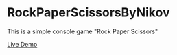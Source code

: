 # RockPaperScissorsByNikov
This is a simple console game "Rock Paper Scissors"

[Live Demo](https://replit.com/@GeorgNikov/RockPaperScissors)
